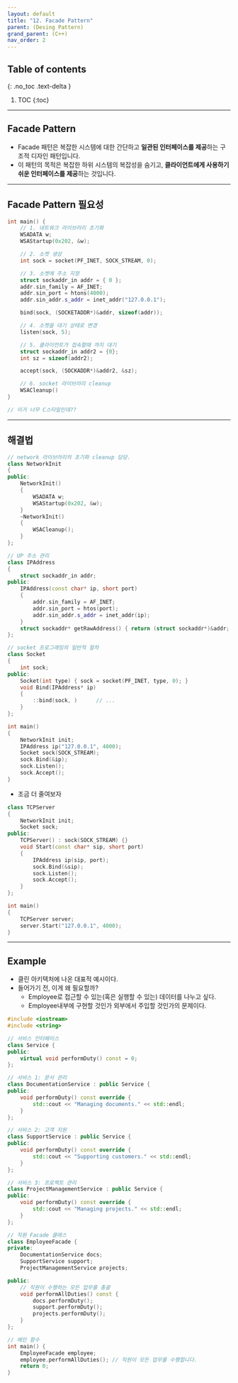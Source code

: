 ```yaml
---
layout: default
title: "12. Facade Pattern"
parent: (Desing Pattern)
grand_parent: (C++)
nav_order: 2
---
```


## Table of contents
{: .no_toc .text-delta }

1. TOC
{:toc}

---

## Facade Pattern

* Facade 패턴은 복잡한 시스템에 대한 간단하고 **일관된 인터페이스를 제공**하는 구조적 디자인 패턴입니다. 
* 이 패턴의 목적은 복잡한 하위 시스템의 복잡성을 숨기고, **클라이언트에게 사용하기 쉬운 인터페이스를 제공**하는 것입니다.

---

## Facade Pattern 필요성

```cpp
int main() {
    // 1. 네트워크 라이브러리 초기화
    WSADATA w;
    WSAStartup(0x202, &w);

    // 2. 소켓 생성
    int sock = socket(PF_INET, SOCK_STREAM, 0);

    // 3. 소켓에 주소 지정
    struct sockaddr_in addr = { 0 };
    addr.sin_family = AF_INET;
    addr.sin_port = htons(4000);
    addr.sin_addr.s_addr = inet_addr("127.0.0.1");

    bind(sock, (SOCKETADDR*)&addr, sizeof(addr));

    // 4. 소켓을 대기 상태로 변경
    listen(sock, 5);

    // 5. 클라이언트가 접속할때 까지 대기
    struct sockaddr_in addr2 = {0};
    int sz = sizeof(addr2);

    accept(sock, (SOCKADDR*)&addr2, &sz);

    // 6. socket 라이브러리 cleanup
    WSACleanup()
}

// 이거 너무 C스타일인데??
```

---

## 해결법

```cpp
// network 라이브러리의 초기화 cleanup 담당.
class NetworkInit
{
public:
    NetworkInit()
    {
        WSADATA w;
        WSAStartup(0x202, &w);
    }
    ~NetworkInit()
    {
        WSACleanup();
    }
};
```

```cpp
// UP 주소 관리
class IPAddress
{
    struct sockaddr_in addr;
public:
    IPAddress(const char* ip, short port)
    {
        addr.sin_family = AF_INET;
        addr.sin_port = htos(port);
        addr.sin_addr.s_addr = inet_addr(ip);
    }
    struct sockaddr* getRawAddress() { return (struct sockaddr*)&addr; }
};
```

```cpp
// socket 프로그래밍의 일반적 절차
class Socket
{
    int sock;
public:
    Socket(int type) { sock = socket(PF_INET, type, 0); }
    void Bind(IPAddress* ip)
    {
        ::bind(sock, )      // ...
    }
};
```

```cpp
int main()
{
    NetworkInit init;
    IPAddress ip("127.0.0.1", 4000);
    Socket sock(SOCK_STREAM);
    sock.Bind(&ip);
    sock.Listen();
    sock.Accept();
}
```

* 조금 더 줄여보자

```cpp
class TCPServer
{
    NetworkInit init;
    Socket sock;
public:
    TCPServer() : sock(SOCK_STREAM) {}
    void Start(const char* sip, short port)
    {
        IPAddress ip(sip, port);
        sock.Bind(&sip);
        sock.Listen();
        sock.Accept();
    }
};

int main()
{
    TCPServer server;
    server.Start("127.0.0.1", 4000);
}
```

---

## Example

* 클린 아키텍처에 나온 대표적 예시이다.
* 들어가기 전, 이게 왜 필요할까?
    * Employee로 접근할 수 있는(혹은 실행할 수 있는) 데이터를 나누고 싶다.
    * Employee내부에 구현할 것인가 외부에서 주입할 것인가의 문제이다.

```cpp
#include <iostream>
#include <string>

// 서비스 인터페이스
class Service {
public:
    virtual void performDuty() const = 0;
};

// 서비스 1: 문서 관리
class DocumentationService : public Service {
public:
    void performDuty() const override {
        std::cout << "Managing documents." << std::endl;
    }
};

// 서비스 2: 고객 지원
class SupportService : public Service {
public:
    void performDuty() const override {
        std::cout << "Supporting customers." << std::endl;
    }
};

// 서비스 3: 프로젝트 관리
class ProjectManagementService : public Service {
public:
    void performDuty() const override {
        std::cout << "Managing projects." << std::endl;
    }
};

// 직원 Facade 클래스
class EmployeeFacade {
private:
    DocumentationService docs;
    SupportService support;
    ProjectManagementService projects;

public:
    // 직원이 수행하는 모든 업무를 총괄
    void performAllDuties() const {
        docs.performDuty();
        support.performDuty();
        projects.performDuty();
    }
};

// 메인 함수
int main() {
    EmployeeFacade employee;
    employee.performAllDuties(); // 직원이 모든 업무를 수행합니다.
    return 0;
}
```

